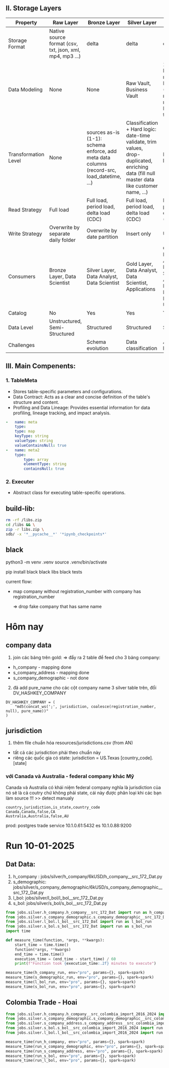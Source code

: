 
## II. Storage Layers
| Property             | Raw Layer                                                | Bronze Layer                                                                                | Silver Layer                                                                                                                                  | Gold Layer                                                                                   |
| -------------------- | -------------------------------------------------------- | ------------------------------------------------------------------------------------------- | --------------------------------------------------------------------------------------------------------------------------------------------- | -------------------------------------------------------------------------------------------- |
| Storage Format       | Native source format (csv, txt, json, xml, mp4, mp3 ...) | delta                                                                                       | delta                                                                                                                                         | delta                                                                                        |
| Data Modeling        | None                                                     | None                                                                                        | Raw Vault, Business Vault                                                                                                                     | 1. Dimensional modeling: Fact, Dim (Information mart, data mart) 2. Flatten tables           |
| Transformation Level | None                                                     | sources as-is (1-1): schema enforce, add meta data columns (record-src, load_datetime, ...) | Classification + Hard logic: date-time validate, trim values, drop-duplicated, enriching data (fill null master data like customer name, ...) | Business logic                                                                               |
| Read Strategy        | Full load                                                | Full load, period load, delta load (CDC)                                                    | Full load, period load, delta load (CDC)                                                                                                      | Full load, period load, delta load (CDC)                                                     |
| Write Strategy       | Overwrite by separate daily folder                       | Overwrite by date partition                                                                 | Insert only                                                                                                                                   | Upsert                                                                                       |
| Consumers            | Bronze Layer, Data Scientist                             | Silver Layer, Data Analyst, Data Scientist                                                  | Gold Layer, Data Analyst, Data Scientist, Applications                                                                                        | Gold Layer, Data Analyst, Data Scientist, Applications, Business Intelligence, Business User |
| Catalog              | No                                                       | Yes                                                                                         | Yes                                                                                                                                           | Yes                                                                                          |
| Data Level           | Unstructured, Semi-Structured                            | Structured                                                                                  | Structured                                                                                                                                    | Structured                                                                                   |
| Challenges           |                                                          | Schema evolution                                                                            | Data classification                                                                                                                           | Ad-hoc logic                                                                                 |

## III. Main Compenents:


### 1. TableMeta
- Stores table-specific parameters and configurations.
- Data Contract: Acts as a clear and concise definition of the table's structure and content.
- Profiling and Data Lineage: Provides essential information for data profiling, lineage tracking, and impact analysis.
```yaml
-   name: meta
    type:
    type: map
    keyType: string
    valueType: string
    valueContainsNull: true
-   name: meta2
    type:
        type: array
        elementType: string
        containsNull: true
```

### 2. Executer
- Abstract class for executing table-specific operations.




## build-lib:
```sh
rm -rf /libs.zip
cd /libs && \
zip -r libs.zip \
sdb/ -x '*__pycache__*' '*ipynb_checkpoints*'
```


## black
python3 -m venv .venv
source .venv/bin/activate

pip install black
black libs
black tests



current flow:
- map company without registration_number with company has registration_number

  => drop fake company that has same name


# Hôm nay

## company data
1. join các bảng trên gold: => đẩy ra 2 table để  feed cho 3 bảng company:
- h_company - mapping done
- s_company_address - mapping done
- s_company_demographic - not done
2. đã add pure_name cho các cột company name 3 silver table trên, đổi DV_HASHKEY_COMPANY
```
DV_HASHKEY_COMPANY = (
    "md5(concat_ws(';', jurisdiction, coalesce(registration_number, null), pure_name))"
)
```

## jurisdiction
1. thêm file chuẩn hóa resources/jurisdictions.csv (from AN)

 - tất cả các jurisdiction phải theo chuẩn này
 - riêng các quốc gia có state: jurisdiction = US.Texas [country_code].[state]

### với Canada và Australia - federal company khác Mỹ
Canada và Australia có khái niệm federal company nghĩa là jurisdiction của nó sẽ là cả coutry chứ không phải state, cái này được phân loại khi các bạn làm source !!! >> detect manualy
```
country,jurisdiction,is_state,country_code
Canada,Canada,false,CA
Australia,Australia,false,AU
```


prod:
postgres trade service 10.1.0.61:5432
es 10.1.0.88:9200

# Run 10-01-2025
## Dat Data:
1. h_company : jobs/silver/h_company/6kUSD/h_company__src_172_Dat.py
2. s_demographic: jobs/silver/s_company_demographic/6kUSD/s_company_demographic__src_172_Dat.py
3. l_bol: jobs/silver/l_bol/l_bol__src_172_Dat.py
4. s_bol: jobs/silver/s_bol/s_bol__src_172_Dat.py

```py
from jobs.silver.h_company.h_company__src_172_Dat import run as h_company_run
from jobs.silver.s_company_demographic.s_company_demographic__src_172_Dat import run as s_demographic_run
from jobs.silver.l_bol.l_bol__src_172_Dat import run as l_bol_run
from jobs.silver.s_bol.s_bol__src_172_Dat import run as s_bol_run
import time

def measure_time(function, *args, **kwargs):
    start_time = time.time()
    function(*args, **kwargs)
    end_time = time.time()
    execution_time = (end_time - start_time) / 60
    print(f"Function took {execution_time:.2f} minutes to execute")

measure_time(h_company_run, env="pro", params={}, spark=spark)
measure_time(s_demographic_run, env="pro", params={}, spark=spark)
measure_time(l_bol_run, env="pro", params={}, spark=spark)
measure_time(s_bol_run, env="pro", params={}, spark=spark)
```

## Colombia Trade - Hoai

```py
from jobs.silver.h_company.h_company__src_colombia_import_2016_2024 import run as run_h_company
from jobs.silver.s_company_demographic.s_company_demographic__src_colombia_import_2016_2024 import run as run_s_company_demographic
from jobs.silver.s_company_address.s_company_address__src_colombia_import_2016_2024 import run as run_s_company_address
from jobs.silver.s_bol.s_bol__src_colombia_import_2016_2024 import run as run_s_bol
from jobs.silver.l_bol.l_bol__src_colombia_import_2016_2024 import run as run as run_l_bol

measure_time(run_h_company, env="pro", params={}, spark=spark)
measure_time(run_s_company_demographic, env="pro", params={}, spark=spark)
measure_time(run_s_company_address, env="pro", params={}, spark=spark)
measure_time(run_s_bol, env="pro", params={}, spark=spark)
measure_time(run_l_bol, env="pro", params={}, spark=spark)
```
